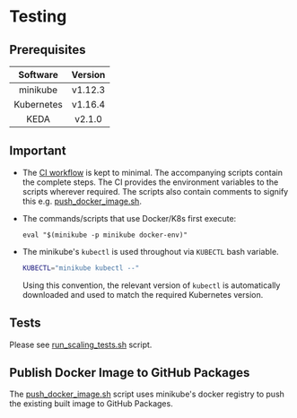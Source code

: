 # Testing

## Prerequisites

| Software      | Version       |
|:-------------:|:-------------:|
| minikube      | v1.12.3       |
| Kubernetes    | v1.16.4       |
| KEDA          | v2.1.0        |

## Important

- The [CI workflow](./../.github/workflows/ci.yml) is kept to minimal. The
  accompanying scripts contain the complete steps. The CI provides the
  environment variables to the scripts wherever required. The scripts also
  contain comments to signify this e.g.
  [push_docker_image.sh](./../bin/push_docker_image.sh).

- The commands/scripts that use Docker/K8s first execute:

  ```shell
  eval "$(minikube -p minikube docker-env)"
  ```

- The minikube's `kubectl` is used throughout via `KUBECTL` bash variable.

  ```bash
  KUBECTL="minikube kubectl --"
  ```

  Using this convention, the relevant version of `kubectl` is automatically
  downloaded and used to match the required Kubernetes version.

## Tests

Please see [run_scaling_tests.sh](./run_scaling_tests.sh) script.

## Publish Docker Image to GitHub Packages

The [push_docker_image.sh](./../bin/push_docker_image.sh) script uses minikube's
docker registry to push the existing built image to GitHub Packages.
